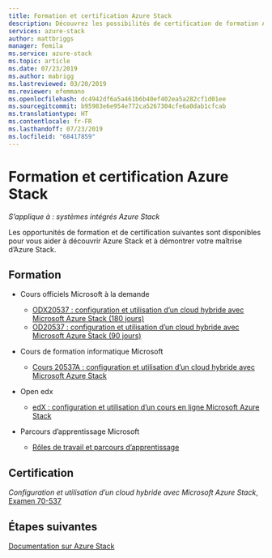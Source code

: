 ```yaml
---
title: Formation et certification Azure Stack
description: Découvrez les possibilités de certification de formation Azure Stack
services: azure-stack
author: mattbriggs
manager: femila
ms.service: azure-stack
ms.topic: article
ms.date: 07/23/2019
ms.author: mabrigg
ms.lastreviewed: 03/20/2019
ms.reviewer: efemmano
ms.openlocfilehash: dc4942df6a5a461b6b40ef402ea5a282cf1d01ee
ms.sourcegitcommit: b95983e6e954e772ca5267304cfe6a0dab1cfcab
ms.translationtype: HT
ms.contentlocale: fr-FR
ms.lasthandoff: 07/23/2019
ms.locfileid: "68417859"
---
```

# <a name="azure-stack-training-and-certification"></a>Formation et certification Azure Stack

*S’applique à : systèmes intégrés Azure Stack*

Les opportunités de formation et de certification suivantes sont disponibles pour vous aider à découvrir Azure Stack et à démontrer votre maîtrise d’Azure Stack.

## <a name="training"></a>Formation

- Cours officiels Microsoft à la demande
   - [ODX20537 : configuration et utilisation d’un cloud hybride avec Microsoft Azure Stack (180 jours)](https://www.microsoft.com/en-us/learning/course.aspx?cid=ODX20537)
   - [OD20537 : configuration et utilisation d’un cloud hybride avec Microsoft Azure Stack (90 jours)](https://www.microsoft.com/en-us/learning/course.aspx?cid=OD20537)

- Cours de formation informatique Microsoft
   - [Cours 20537A : configuration et utilisation d’un cloud hybride avec Microsoft Azure Stack](https://aka.ms/azsmoc)

- Open edx
   - [edX : configuration et utilisation d’un cours en ligne Microsoft Azure Stack](https://aka.ms/AzureStackMOOC)
   
- Parcours d’apprentissage Microsoft
   - [Rôles de travail et parcours d’apprentissage](https://azure.microsoft.com/training/learning-paths/)

## <a name="certification"></a>Certification

*Configuration et utilisation d’un cloud hybride avec Microsoft Azure Stack*, [Examen 70-537](https://www.microsoft.com/learning/exam-70-537.aspx)

## <a name="next-steps"></a>Étapes suivantes

[Documentation sur Azure Stack](/azure-stack/operator)
